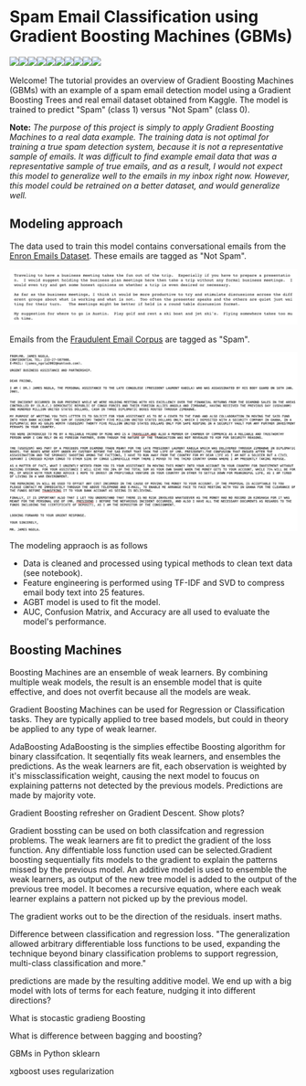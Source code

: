 # Spam Email Classification using Gradient Boosting Machines (GBMs)

<img src="https://media.giphy.com/media/l0IylR4JqKHLjaP60/giphy.gif" width=75><img src="https://media.giphy.com/media/l0IylR4JqKHLjaP60/giphy.gif" width=75><img src="https://media.giphy.com/media/l0IylR4JqKHLjaP60/giphy.gif" width=75><img src="https://media.giphy.com/media/l0IylR4JqKHLjaP60/giphy.gif" width=75><img src="https://media.giphy.com/media/l0IylR4JqKHLjaP60/giphy.gif" width=75><img src="https://media.giphy.com/media/l0IylR4JqKHLjaP60/giphy.gif" width=75><img src="https://media.giphy.com/media/l0IylR4JqKHLjaP60/giphy.gif" width=75><img src="https://media.giphy.com/media/l0IylR4JqKHLjaP60/giphy.gif" width=75><img src="https://media.giphy.com/media/l0IylR4JqKHLjaP60/giphy.gif" width=75><img src="https://media.giphy.com/media/l0IylR4JqKHLjaP60/giphy.gif" width=75>

Welcome! The tutorial provides an overview of Gradient Boosting Machines (GBMs) with an example of a spam email detection model using a Gradient Boosting Trees and real email dataset obtained from Kaggle. The model is trained to predict "Spam" (class 1) versus "Not Spam" (class 0). 

<b>Note:</b> <i>The purpose of this project is simply to apply Gradient Boosting Machines to a real data example. The training data is not optimal for training a true spam detection system, because it is not a representative sample of emails. It was difficult to find example email data that was a representative sample of true emails, and as a result, I would not expect this model to generalize well to the emails in my inbox right now. However, this model could be retrained on a better dataset, and would generalize well. </i>


## Modeling approach
The data used to train this model contains conversational emails from the [Enron Emails Dataset](https://www.kaggle.com/wcukierski/enron-email-dataset). These emails are tagged as "Not Spam". 

<img src="images/not_spam.png" width=600>


Emails from the [Fraudulent Email Corpus](https://www.kaggle.com/rtatman/fraudulent-email-corpus) are tagged as "Spam".

<img src="images/spam.png" width=600>

The modeling appraoch is as follows
* Data is cleaned and processed using typical methods to clean text data (see notebook).
* Feature engineering is performed using TF-IDF and SVD to compress email body text into 25 features.
* AGBT model is used to fit the model.
* AUC, Confusion Matrix, and Accuracy are all used to evaluate the model's performance.

## Boosting Machines
Boosting Machines are an ensemble of weak learners. By combining multiple weak models, the result is an ensemble model that is quite effective, and does not overfit because all the models are weak.

Gradient Boosting Machines can be used for Regression or Classification tasks. They are typically applied to tree based models, but could in theory be applied to any type of weak learner.


AdaBoosting
AdaBoosting is the simplies effectibe Boosting algorithm for binary classifcation. It seqentially fits weak learners, and ensembles the predictions. As the weak learners are fit, each observation is weighted by it's missclassification weight, causing the next model to foucus on explaining patterns not detected by the previous models.  Predictions are made by majority vote.

Gradient Boosting
refresher on Gradient Descent. Show plots?

Gradient bossting can be used on both classifcation and regression problems. The weak learners are fit to predict the gradient of the loss function. Any diffentiable loss function used can be selected.Gradient boosting sequentially fits models to the gradient to explain the patterns missed by the previous model. An additive model is used to ensemble the weak learners, as output of the new tree model is added to the output of the previous tree model. It becomes a recursive equation, where each weak learner explains a pattern not picked up by the previous model.
<Show math>


The gradient works out to be the direction of the residuals. insert maths.
<Show math>


Difference between classification and regression loss.
"The generalization allowed arbitrary differentiable loss functions to be used, expanding the technique beyond binary classification problems to support regression, multi-class classification and more."

predictions are made by the resulting additive model. We end up with a big model with lots of terms for each feature, nudging it into different directions?

What is stocastic gradieng Boosting

What is difference between bagging and boosting?

GBMs in Python
sklearn

xgboost
uses regularization
